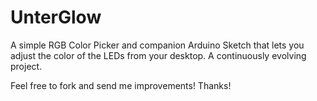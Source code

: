 # UnterGlow

A simple RGB Color Picker and companion Arduino Sketch that lets you adjust the color of the LEDs from your desktop. A continuously evolving project.

Feel free to fork and send me improvements! Thanks!